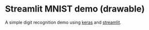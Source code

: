 Streamlit MNIST demo (drawable)
===============================

A simple digit recognition demo using [keras](https://www.tensorflow.org/overview) and [streamlit](https://www.streamlit.io/).

